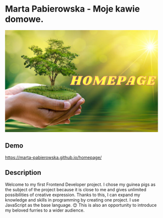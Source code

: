 # Marta Pabierowska - Moje kawie domowe.

![HOMEPAGE](https://github.com/Marta-Pabierowska/homepage/blob/main/images/share1.png?raw=true)

## Demo

https://marta-pabierowska.github.io/homepage/

## Description

Welcome to my first Frontend Developer project. I chose my guinea pigs as the subject of the project because it is close to me and gives unlimited possibilities of creative expression. Thanks to this, I can expand my knowledge and skills in programming by creating one project. I use JavaScript as the base language.
😊 This is also an opportunity to introduce my beloved furries to a wider audience. 
